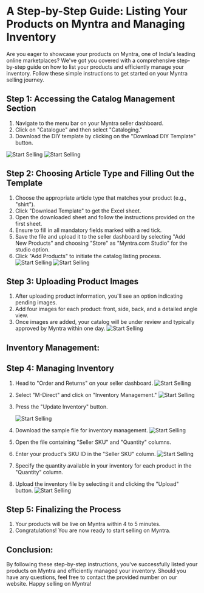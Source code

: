 # A Step-by-Step Guide: Listing Your Products on Myntra and Managing Inventory

Are you eager to showcase your products on Myntra, one of India's leading online marketplaces? We've got you covered with a comprehensive step-by-step guide on how to list your products and efficiently manage your inventory. Follow these simple instructions to get started on your Myntra selling journey.

## Step 1: Accessing the Catalog Management Section

1. Navigate to the menu bar on your Myntra seller dashboard.
2. Click on "Catalogue" and then select "Cataloging."
3. Download the DIY template by clicking on the "Download DIY Template" button.

![Start Selling](/docs/content/myntra/myntra-product-uploading-1.png)
![Start Selling](/docs/content/myntra/myntra-product-uploading-2.png)

## Step 2: Choosing Article Type and Filling Out the Template

1. Choose the appropriate article type that matches your product (e.g., "shirt").
2. Click "Download Template" to get the Excel sheet.
3. Open the downloaded sheet and follow the instructions provided on the first sheet.
4. Ensure to fill in all mandatory fields marked with a red tick.
5. Save the file and upload it to the seller dashboard by selecting "Add New Products" and choosing "Store" as "Myntra.com Studio" for the studio option.
6. Click "Add Products" to initiate the catalog listing process.
   ![Start Selling](/docs/content/myntra/myntra-product-uploading-3.png)
   ![Start Selling](/docs/content/myntra/myntra-product-uploading-4.png)

## Step 3: Uploading Product Images

1. After uploading product information, you'll see an option indicating pending images.
2. Add four images for each product: front, side, back, and a detailed angle view.
3. Once images are added, your catalog will be under review and typically approved by Myntra within one day.
   ![Start Selling](/docs/content/myntra/myntra-product-uploading-5.png)

## Inventory Management:

## Step 4: Managing Inventory

1. Head to "Order and Returns" on your seller dashboard.
   ![Start Selling](/docs/content/myntra/myntra-product-uploading-7.png)
2. Select "M-Direct" and click on "Inventory Management."
   ![Start Selling](/docs/content/myntra/myntra-product-uploading-8.png)

3. Press the "Update Inventory" button.

   ![Start Selling](/docs/content/myntra/myntra-product-uploading-9.png)

4. Download the sample file for inventory management.
   ![Start Selling](/docs/content/myntra/myntra-product-uploading-10.png)

5. Open the file containing "Seller SKU" and "Quantity" columns.
6. Enter your product's SKU ID in the "Seller SKU" column.
   ![Start Selling](/docs/content/myntra/myntra-product-uploading-11.png)

7. Specify the quantity available in your inventory for each product in the "Quantity" column.
8. Upload the inventory file by selecting it and clicking the "Upload" button.
   ![Start Selling](/docs/content/myntra/myntra-product-uploading-12.png)

## Step 5: Finalizing the Process

1. Your products will be live on Myntra within 4 to 5 minutes.
2. Congratulations! You are now ready to start selling on Myntra.

## Conclusion:

By following these step-by-step instructions, you've successfully listed your products on Myntra and efficiently managed your inventory. Should you have any questions, feel free to contact the provided number on our website. Happy selling on Myntra!
